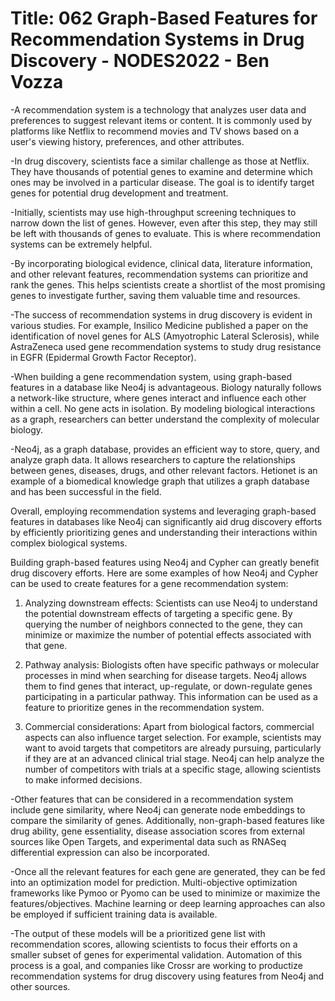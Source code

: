 # Title: 062 Graph-Based Features for Recommendation Systems in Drug Discovery - NODES2022 - Ben Vozza

-A recommendation system is a technology that analyzes user data and preferences to suggest relevant items or content. It is commonly used by platforms like Netflix to recommend movies and TV shows based on a user's viewing history, preferences, and other attributes.

-In drug discovery, scientists face a similar challenge as those at Netflix. They have thousands of potential genes to examine and determine which ones may be involved in a particular disease. The goal is to identify target genes for potential drug development and treatment.

-Initially, scientists may use high-throughput screening techniques to narrow down the list of genes. However, even after this step, they may still be left with thousands of genes to evaluate. This is where recommendation systems can be extremely helpful.

-By incorporating biological evidence, clinical data, literature information, and other relevant features, recommendation systems can prioritize and rank the genes. This helps scientists create a shortlist of the most promising genes to investigate further, saving them valuable time and resources.

-The success of recommendation systems in drug discovery is evident in various studies. For example, Insilico Medicine published a paper on the identification of novel genes for ALS (Amyotrophic Lateral Sclerosis), while AstraZeneca used gene recommendation systems to study drug resistance in EGFR (Epidermal Growth Factor Receptor).

-When building a gene recommendation system, using graph-based features in a database like Neo4j is advantageous. Biology naturally follows a network-like structure, where genes interact and influence each other within a cell. No gene acts in isolation. By modeling biological interactions as a graph, researchers can better understand the complexity of molecular biology.

-Neo4j, as a graph database, provides an efficient way to store, query, and analyze graph data. It allows researchers to capture the relationships between genes, diseases, drugs, and other relevant factors. Hetionet is an example of a biomedical knowledge graph that utilizes a graph database and has been successful in the field.

Overall, employing recommendation systems and leveraging graph-based features in databases like Neo4j can significantly aid drug discovery efforts by efficiently prioritizing genes and understanding their interactions within complex biological systems.

Building graph-based features using Neo4j and Cypher can greatly benefit drug discovery efforts. Here are some examples of how Neo4j and Cypher can be used to create features for a gene recommendation system:

1. Analyzing downstream effects: Scientists can use Neo4j to understand the potential downstream effects of targeting a specific gene. By querying the number of neighbors connected to the gene, they can minimize or maximize the number of potential effects associated with that gene.

2. Pathway analysis: Biologists often have specific pathways or molecular processes in mind when searching for disease targets. Neo4j allows them to find genes that interact, up-regulate, or down-regulate genes participating in a particular pathway. This information can be used as a feature to prioritize genes in the recommendation system.

3. Commercial considerations: Apart from biological factors, commercial aspects can also influence target selection. For example, scientists may want to avoid targets that competitors are already pursuing, particularly if they are at an advanced clinical trial stage. Neo4j can help analyze the number of competitors with trials at a specific stage, allowing scientists to make informed decisions.

-Other features that can be considered in a recommendation system include gene similarity, where Neo4j can generate node embeddings to compare the similarity of genes. Additionally, non-graph-based features like drug ability, gene essentiality, disease association scores from external sources like Open Targets, and experimental data such as RNASeq differential expression can also be incorporated.

-Once all the relevant features for each gene are generated, they can be fed into an optimization model for prediction. Multi-objective optimization frameworks like Pymoo or Pyomo can be used to minimize or maximize the features/objectives. Machine learning or deep learning approaches can also be employed if sufficient training data is available.

-The output of these models will be a prioritized gene list with recommendation scores, allowing scientists to focus their efforts on a smaller subset of genes for experimental validation. Automation of this process is a goal, and companies like Crossr are working to productize recommendation systems for drug discovery using features from Neo4j and other sources.